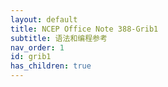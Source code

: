 ```yaml
---
layout: default
title: NCEP Office Note 388-Grib1
subtitle: 语法和编程参考
nav_order: 1
id: grib1
has_children: true
---
```


<!-- # 目录结构
{: .no_toc }

第一版本参数定义及语法解释
{: .fs-6 .fw-300 } -->

<!-- ## Table of contents
{: .no_toc .text-delta }

1. TOC
{:toc}

---
- Section 0 - Indicator Section (IS)
- Section 1 - Product Definition Section (PDS)
  - Table 0 - National International Originating Centers
## Table 1 - Flag for GDS or BMS
## Table 2 - Parameters & Units
## Table 3 - Type and Value of Level
## Table 4 - Forecast Time Unit
## Table 5 - Time Range Indicator
## Table A - Generating Process or Model
## Table B - Grid Identification
## Table C - National Sub-Centers│
# Section 2 - Grid Description Section (GDS)
## Table 10 - Coefficient Storage Mode
## Table 6 - Data Representation Type
## Table 7 - Resolution and Component Flags
## Table 8 - Scanning Mode Flag
## Table 9 - Spectral Representation Type
## Table D - Sundry Grid Definitions
# Section 3 - Bit Map Section (BMS)
# Section 4 - Binary Data Section (BDS)
## Table 11 - Flag
# Section 5 - End Section
# Appendix A - Outline of WMO Headers Used With GRIB
# Appendix B - Outline of WMO Headers for the EPA
# Appendix C - Outline of NCEP's use of the extended PDS section for ensemble modeling -->